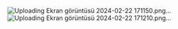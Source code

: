 ![Uploading Ekran görüntüsü 2024-02-22 171150.png…]()
![Uploading Ekran görüntüsü 2024-02-22 171210.png…]()
